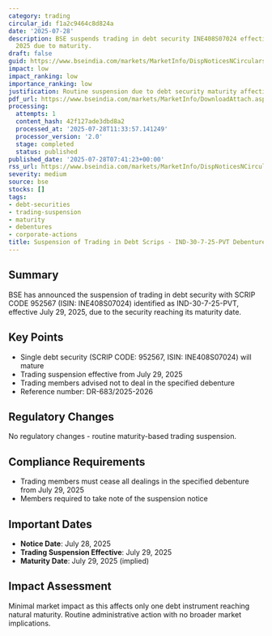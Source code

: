 ```yaml
---
category: trading
circular_id: f1a2c9464c8d824a
date: '2025-07-28'
description: BSE suspends trading in debt security INE408S07024 effective July 29,
  2025 due to maturity.
draft: false
guid: https://www.bseindia.com/markets/MarketInfo/DispNoticesNCirculars.aspx?Noticeid={068621F8-CA0C-445D-A51A-2970DB15C73F}&noticeno=20250728-7&dt=07/28/2025&icount=7&totcount=26&flag=0
impact: low
impact_ranking: low
importance_ranking: low
justification: Routine suspension due to debt security maturity affecting single instrument
pdf_url: https://www.bseindia.com/markets/MarketInfo/DownloadAttach.aspx?id=20250728-7&attachedId=
processing:
  attempts: 1
  content_hash: 42f127ade3dbd8a2
  processed_at: '2025-07-28T11:33:57.141249'
  processor_version: '2.0'
  stage: completed
  status: published
published_date: '2025-07-28T07:41:23+00:00'
rss_url: https://www.bseindia.com/markets/MarketInfo/DispNoticesNCirculars.aspx?Noticeid={068621F8-CA0C-445D-A51A-2970DB15C73F}&noticeno=20250728-7&dt=07/28/2025&icount=7&totcount=26&flag=0
severity: medium
source: bse
stocks: []
tags:
- debt-securities
- trading-suspension
- maturity
- debentures
- corporate-actions
title: Suspension of Trading in Debt Scrips - IND-30-7-25-PVT Debenture Maturity
---
```


## Summary

BSE has announced the suspension of trading in debt security with SCRIP CODE 952567 (ISIN: INE408S07024) identified as IND-30-7-25-PVT, effective July 29, 2025, due to the security reaching its maturity date.

## Key Points

- Single debt security (SCRIP CODE: 952567, ISIN: INE408S07024) will mature
- Trading suspension effective from July 29, 2025
- Trading members advised not to deal in the specified debenture
- Reference number: DR-683/2025-2026

## Regulatory Changes

No regulatory changes - routine maturity-based trading suspension.

## Compliance Requirements

- Trading members must cease all dealings in the specified debenture from July 29, 2025
- Members required to take note of the suspension notice

## Important Dates

- **Notice Date**: July 28, 2025
- **Trading Suspension Effective**: July 29, 2025
- **Maturity Date**: July 29, 2025 (implied)

## Impact Assessment

Minimal market impact as this affects only one debt instrument reaching natural maturity. Routine administrative action with no broader market implications.